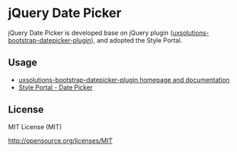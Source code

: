 jQuery Date Picker
================================

jQuery Date Picker is developed base on jQuery plugin ([uxsolutions-bootstrap-datepicker-plugin](https://github.com/uxsolutions/bootstrap-datepicker/blob/master/docs/index.rst)), and adopted the Style Portal.

Usage
-------------------------

* [uxsolutions-bootstrap-datepicker-plugin homepage and documentation](http://bootstrap-datepicker.readthedocs.io/en/latest/)
* [Style Portal - Date Picker](http://style-portal.tw.trendnet.org/#/styles/minimalism/1.7.0/f67b16d7-2d35-4c9c-bc5a-02e2824e46c3)

License
-------------------------

MIT License (MIT)

http://opensource.org/licenses/MIT
